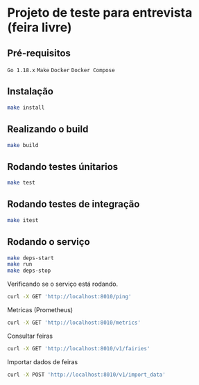 # Projeto de teste para entrevista (feira livre)

## Pré-requisitos

`Go 1.18.x`
`Make`
`Docker`
`Docker Compose`

## Instalação

```bash
make install
```

## Realizando o build

```bash
make build
```

## Rodando testes únitarios

```bash
make test
```

## Rodando testes de integração

```bash
make itest
```

## Rodando o serviço

```bash
make deps-start
make run
make deps-stop
```

Verificando se o serviço está rodando.

```bash
curl -X GET 'http://localhost:8010/ping'
```

Metricas (Prometheus)

```bash
curl -X GET 'http://localhost:8010/metrics'
```

Consultar feiras

```bash
curl -X GET 'http://localhost:8010/v1/fairies'
```

Importar dados de feiras

```bash
curl -X POST 'http://localhost:8010/v1/import_data'
```
